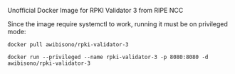 Unofficial Docker Image for RPKI Validator 3 from RIPE NCC

Since the image require systemctl to work, running it must be on privileged mode:

```
docker pull awibisono/rpki-validator-3

docker run --privileged --name rpki-validator-3 -p 8080:8080 -d awibisono/rpki-validator-3
```
